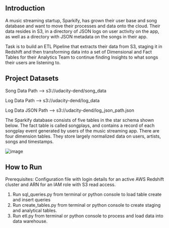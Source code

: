 ## <b>Introduction</b>

A music streaming startup, Sparkify, has grown their user base and song database and want to move their processes and data onto the cloud. Their data resides in S3, in a directory of JSON logs on user activity on the app, as well as a directory with JSON metadata on the songs in their app.

Task is to build an ETL Pipeline that extracts their data from S3, staging it in Redshift and then transforming data into a set of Dimensional and Fact Tables for their Analytics Team to continue finding Insights to what songs their users are listening to.


## <b>Project Datasets</b>

Song Data Path     -->     s3://udacity-dend/song_data

Log Data Path      -->     s3://udacity-dend/log_data

Log Data JSON Path -->     s3://udacity-dend/log_json_path.json

The Sparkify database consists of five tables in the star schema shown below. The fact table is called songplays, and contains a record of each songplay event generated by users of the music streaming app. There are four dimension tables. They store largely normalized data on users, artists, songs and timestamps.

![image](https://user-images.githubusercontent.com/34394130/114559522-1ce36e00-9c6c-11eb-80a2-56707efb1b9f.png)


## How to Run
Prerequisites: Configuration file with login details for an active AWS Redshift cluster and ARN for an IAM role with S3 read access.

1. Run sql_queries.py from terminal or python console to load table create and insert queries
2. Run create_tables.py from terminal or python console to create staging and analytical tables.
3. Run etl.py from terminal or python console to process and load data into data warehouse.
